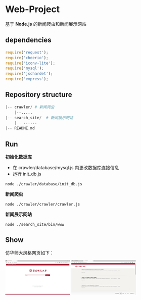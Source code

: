 # Web-Project

基于 **Node.js** 的新闻爬虫和新闻展示网站

## dependencies

```javascript
require('request');
require('cheerio');
require('iconv-lite');
require('mysql');
require('jschardet');
require('express');
```

## Repository structure

```python
|-- crawler/ # 新闻爬虫
	|--.....
|-- search_site/  # 新闻展示网站
    |-- ......
|-- README.md
```

## Run

**初始化数据库**

- 在 crawler/database/mysql.js 内更改数据库连接信息
- 运行 init_db.js

```shell
node ./crawler/database/init_db.js
```

**新闻爬虫**

```shell
node ./crawler/crawler/crawler.js
```
**新闻展示网站**

```shell
node ./search_site/bin/www
```

## Show
仿华师大风格网页如下：

<img src="index.png" alt="index" style="zoom: 20%;" />








<img src="main.png" alt="index" style="zoom: 20%;" />
